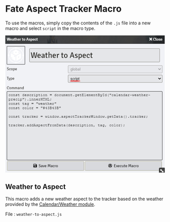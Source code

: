 # Fate Aspect Tracker Macro

To use the macros, simply copy the contents of the `.js` file into a new macro and select `script` in the macro type.

![Create a new Macro](screenshot-macro.png)

## Weather to Aspect

This macro adds a new weather aspect to the tracker based on the weather provided by the [Calendar/Weather module](https://foundryvtt.com/packages/calendar-weather).

File : `weather-to-aspect.js`